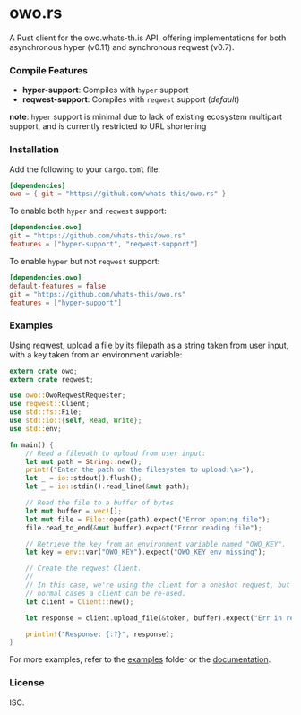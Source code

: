 # owo.rs

A Rust client for the owo.whats-th.is API, offering implementations for both
asynchronous hyper (v0.11) and synchronous reqwest (v0.7).

### Compile Features

- **hyper-support**: Compiles with `hyper` support
- **reqwest-support**: Compiles with `reqwest` support (*default*)

**note**: `hyper` support is minimal due to lack of existing ecosystem multipart
support, and is currently restricted to URL shortening

### Installation

Add the following to your `Cargo.toml` file:

```toml
[dependencies]
owo = { git = "https://github.com/whats-this/owo.rs" }
```

To enable both `hyper` and `reqwest` support:

```toml
[dependencies.owo]
git = "https://github.com/whats-this/owo.rs"
features = ["hyper-support", "reqwest-support"]
```

To enable `hyper` but not `reqwest` support:

```toml
[dependencies.owo]
default-features = false
git = "https://github.com/whats-this/owo.rs"
features = ["hyper-support"]
```

### Examples

Using reqwest, upload a file by its filepath as a string taken from user input,
with a key taken from an environment variable:

```rust
extern crate owo;
extern crate reqwest;

use owo::OwoReqwestRequester;
use reqwest::Client;
use std::fs::File;
use std::io::{self, Read, Write};
use std::env;

fn main() {
    // Read a filepath to upload from user input:
    let mut path = String::new();
    print!("Enter the path on the filesystem to upload:\n>");
    let _ = io::stdout().flush();
    let _ = io::stdin().read_line(&mut path);

    // Read the file to a buffer of bytes
    let mut buffer = vec![];
    let mut file = File::open(path).expect("Error opening file");
    file.read_to_end(&mut buffer).expect("Error reading file");

    // Retrieve the key from an environment variable named "OWO_KEY".
    let key = env::var("OWO_KEY").expect("OWO_KEY env missing");

    // Create the reqwest Client.
    //
    // In this case, we're using the client for a oneshot request, but in
    // normal cases a client can be re-used.
    let client = Client::new();

    let response = client.upload_file(&token, buffer).expect("Err in request");

    println!("Response: {:?}", response);
}
```

For more examples, refer to the [examples] folder or the [documentation].

### License

ISC.

[documentation]: https://docs.rs/owo
[examples]: https://github.com/whats-this/owo.rs/blob/master/examples
